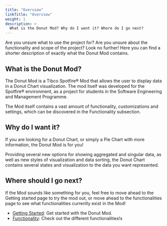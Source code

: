 ```yaml
---
title: "Overview"
linkTitle: "Overview"
weight: 1
description: >
  What is the Donut Mod? Why do I want it? Where do I go next?
---
```



Are you unsure what to use the project for? Are you unsure about the functionality and scope of the project? Look no further! Here you can find a shorter description of exactly what the Donut Mod contains.

## What is the Donut Mod?

The Donut Mod is a Tibco Spotfire® Mod that allows the user to display data in a Donut Chart visualization. The mod itself was developed for the Spotfire® environment, as a project for students in the Software Engineering and Management Programme. 

The Mod itself contains a vast amount of functionality, customizations and settings, which can be discovered in the Functionality subsection.
## Why do I want it?

If you are looking for a Donut Chart, or simply a Pie Chart with more information, the Donut Mod is for you! 

Providing several new options for showing aggregated and singular data, as well as new styles of visualization and data sorting, the Donut Chart contains several states and visualization to the data you want represented.

## Where should I go next?

If the Mod sounds like something for you, feel free to move ahead to the Getting started page to try the mod out, or move ahead to the functionalities page to see what functionalities currently exist in the Mod!

* [Getting Started](/docs/getting-started/): Get started with the Donut Mod.
* [Functionality](/docs/functionality/): Check out the different functionalities!s

